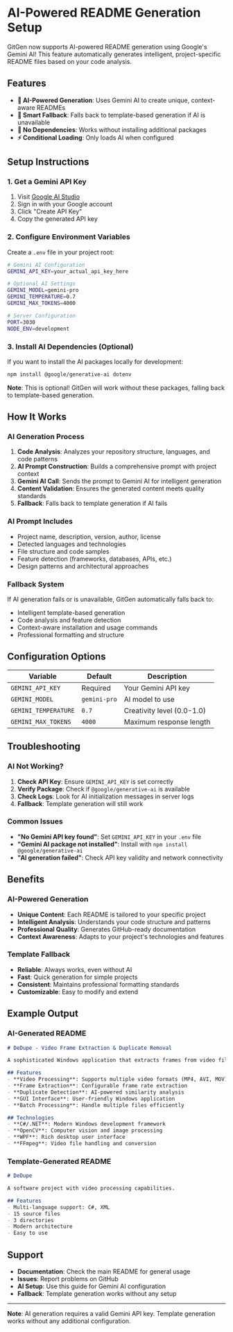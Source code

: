 # AI-Powered README Generation Setup

GitGen now supports AI-powered README generation using Google's Gemini AI! This feature automatically generates intelligent, project-specific README files based on your code analysis.

## Features

- **🤖 AI-Powered Generation**: Uses Gemini AI to create unique, context-aware READMEs
- **📝 Smart Fallback**: Falls back to template-based generation if AI is unavailable
- **🔧 No Dependencies**: Works without installing additional packages
- **⚡ Conditional Loading**: Only loads AI when configured

## Setup Instructions

### 1. Get a Gemini API Key

1. Visit [Google AI Studio](https://makersuite.google.com/app/apikey)
2. Sign in with your Google account
3. Click "Create API Key"
4. Copy the generated API key

### 2. Configure Environment Variables

Create a `.env` file in your project root:

```bash
# Gemini AI Configuration
GEMINI_API_KEY=your_actual_api_key_here

# Optional AI Settings
GEMINI_MODEL=gemini-pro
GEMINI_TEMPERATURE=0.7
GEMINI_MAX_TOKENS=4000

# Server Configuration
PORT=3030
NODE_ENV=development
```

### 3. Install AI Dependencies (Optional)

If you want to install the AI packages locally for development:

```bash
npm install @google/generative-ai dotenv
```

**Note**: This is optional! GitGen will work without these packages, falling back to template-based generation.

## How It Works

### AI Generation Process

1. **Code Analysis**: Analyzes your repository structure, languages, and code patterns
2. **AI Prompt Construction**: Builds a comprehensive prompt with project context
3. **Gemini AI Call**: Sends the prompt to Gemini AI for intelligent generation
4. **Content Validation**: Ensures the generated content meets quality standards
5. **Fallback**: Falls back to template generation if AI fails

### AI Prompt Includes

- Project name, description, version, author, license
- Detected languages and technologies
- File structure and code samples
- Feature detection (frameworks, databases, APIs, etc.)
- Design patterns and architectural approaches

### Fallback System

If AI generation fails or is unavailable, GitGen automatically falls back to:
- Intelligent template-based generation
- Code analysis and feature detection
- Context-aware installation and usage commands
- Professional formatting and structure

## Configuration Options

| Variable | Default | Description |
|----------|---------|-------------|
| `GEMINI_API_KEY` | Required | Your Gemini API key |
| `GEMINI_MODEL` | `gemini-pro` | AI model to use |
| `GEMINI_TEMPERATURE` | `0.7` | Creativity level (0.0-1.0) |
| `GEMINI_MAX_TOKENS` | `4000` | Maximum response length |

## Troubleshooting

### AI Not Working?

1. **Check API Key**: Ensure `GEMINI_API_KEY` is set correctly
2. **Verify Package**: Check if `@google/generative-ai` is available
3. **Check Logs**: Look for AI initialization messages in server logs
4. **Fallback**: Template generation will still work

### Common Issues

- **"No Gemini API key found"**: Set `GEMINI_API_KEY` in your `.env` file
- **"Gemini AI package not installed"**: Install with `npm install @google/generative-ai`
- **"AI generation failed"**: Check API key validity and network connectivity

## Benefits

### AI-Powered Generation
- **Unique Content**: Each README is tailored to your specific project
- **Intelligent Analysis**: Understands your code structure and patterns
- **Professional Quality**: Generates GitHub-ready documentation
- **Context Awareness**: Adapts to your project's technologies and features

### Template Fallback
- **Reliable**: Always works, even without AI
- **Fast**: Quick generation for simple projects
- **Consistent**: Maintains professional formatting standards
- **Customizable**: Easy to modify and extend

## Example Output

### AI-Generated README
```markdown
# DeDupe - Video Frame Extraction & Duplicate Removal

A sophisticated Windows application that extracts frames from video files at specified frame rates and intelligently removes duplicate frames using advanced similarity algorithms.

## Features
- **Video Processing**: Supports multiple video formats (MP4, AVI, MOV)
- **Frame Extraction**: Configurable frame rate extraction
- **Duplicate Detection**: AI-powered similarity analysis
- **GUI Interface**: User-friendly Windows application
- **Batch Processing**: Handle multiple files efficiently

## Technologies
- **C#/.NET**: Modern Windows development framework
- **OpenCV**: Computer vision and image processing
- **WPF**: Rich desktop user interface
- **FFmpeg**: Video file handling and conversion
```

### Template-Generated README
```markdown
# DeDupe

A software project with video processing capabilities.

## Features
- Multi-language support: C#, XML
- 15 source files
- 3 directories
- Modern architecture
- Easy to use
```

## Support

- **Documentation**: Check the main README for general usage
- **Issues**: Report problems on GitHub
- **AI Setup**: Use this guide for Gemini AI configuration
- **Fallback**: Template generation works without any setup

---

**Note**: AI generation requires a valid Gemini API key. Template generation works without any additional configuration.
